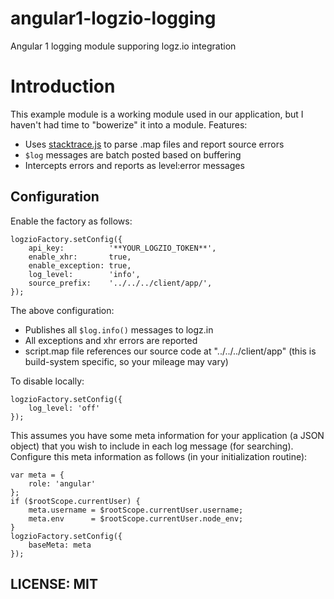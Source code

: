 # angular1-logzio-logging
Angular 1 logging module supporing logz.io integration

# Introduction

This example module is a working module used in our application, but I haven't had time to "bowerize" it into a module.  Features:

* Uses [stacktrace.js](https://www.stacktracejs.com/) to parse .map files and report source errors
* `$log` messages are batch posted based on buffering
* Intercepts errors and reports as level:error messages

## Configuration

Enable the factory as follows:

    logzioFactory.setConfig({
        api_key:          '**YOUR_LOGZIO_TOKEN**',
        enable_xhr:       true,
        enable_exception: true,
        log_level:        'info',
        source_prefix:    '../../../client/app/',
    });

The above configuration:

* Publishes all `$log.info()` messages to logz.in
* All exceptions and xhr errors are reported
* script.map file references our source code at "../../../client/app" (this is build-system specific, so your mileage may vary)

To disable locally:

    logzioFactory.setConfig({
        log_level: 'off'
    });

This assumes you have some meta information for your application (a JSON object) that you wish to include in each log message (for searching).  Configure this meta information as follows (in your initialization routine):

    var meta = {
        role: 'angular'
    };
    if ($rootScope.currentUser) {
        meta.username = $rootScope.currentUser.username;
        meta.env      = $rootScope.currentUser.node_env;
    }
    logzioFactory.setConfig({
        baseMeta: meta
    });

## LICENSE:  MIT